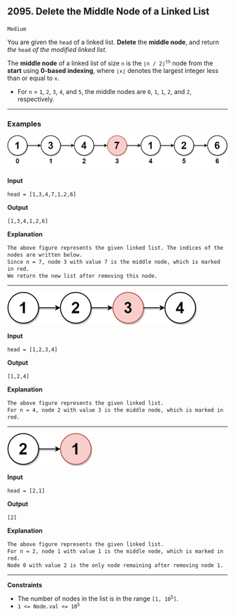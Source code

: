 ## 2095. Delete the Middle Node of a Linked List

`Medium`

You are given the <code>head</code> of a linked list. <strong>Delete</strong> the <strong>middle node</strong>, and return <em>the</em> <code>head</code> <em>of the modified linked list</em>.

The <strong>middle node</strong> of a linked list of size <code>n</code> is the <code>⌊n / 2⌋<sup>th</sup></code> node from the <b>start</b> using <strong>0-based indexing</strong>, where <code>⌊x⌋</code> denotes the largest integer less than or equal to <code>x</code>.

<ul>
<li>For <code>n</code> = <code>1</code>, <code>2</code>, <code>3</code>, <code>4</code>, and <code>5</code>, the middle nodes are <code>0</code>, <code>1</code>, <code>1</code>, <code>2</code>, and <code>2</code>, respectively.</li>
</ul>

---

### Examples

![](eg1drawio.png)

**Input**
```
head = [1,3,4,7,1,2,6]
```

**Output**
```
[1,3,4,1,2,6]
```

**Explanation**
```
The above figure represents the given linked list. The indices of the nodes are written below.
Since n = 7, node 3 with value 7 is the middle node, which is marked in red.
We return the new list after removing this node.
```

---

![](eg2drawio.png)

**Input**
```
head = [1,2,3,4]
```

**Output**
```
[1,2,4]
```

**Explanation**
```
The above figure represents the given linked list.
For n = 4, node 2 with value 3 is the middle node, which is marked in red.
```

---

![](eg3drawio.png)

**Input**
```
head = [2,1]
```

**Output**
```
[2]
```

**Explanation**
```
The above figure represents the given linked list.
For n = 2, node 1 with value 1 is the middle node, which is marked in red.
Node 0 with value 2 is the only node remaining after removing node 1.
```

---


**Constraints**

<ul><li>The number of nodes in the list is in the range <code>[1, 10<sup>5</sup>]</code>.</li>
<li><code>1 &lt;= Node.val &lt;= 10<sup>5</sup></code></li>
</ul>
